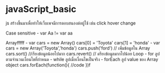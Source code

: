 # javaScript_basic
js สร้างขึ้นมาเพื่อทำให้เว็บเพจมีการตอบสนองต่อผู้ใช้ เช่น click hover change

Case sensitive 
    - var  Aa != var aa

Arrayfffff
    - var cars = new Array()
            cars[0] = 'Toyota'
            cars[1] = 'honda'
    - var cars = new Array('Toyota','honda')
        cars.push('ford') // เพิ่มข้อมูลใน Array
        cars.sort() //เรียงข้อมูลน้อยไปมาก
        cars.revert() // ดรียงข้อมูลมากไปน้อย
Loop
    - for ลูปตามจำนวนเงื่อนไขที่กำหนด
    - while ลูปเมื่อเงื่อนไขเป็นจริง
    - forEach ลูป value ของ Array object
        cars.forEach(function(){
            //code
        })f